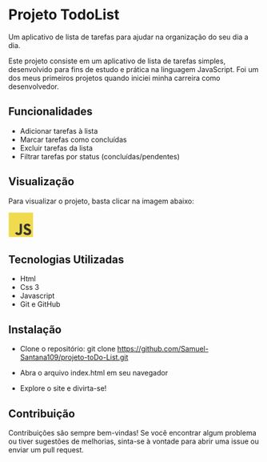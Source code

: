 # Projeto TodoList
 
Um aplicativo de lista de tarefas para ajudar na organização do seu dia a dia.


<p> Este projeto consiste em um aplicativo de lista de tarefas simples, desenvolvido para fins de estudo e prática na linguagem JavaScript.
  Foi um dos meus primeiros projetos quando iniciei minha carreira como desenvolvedor.
</p>

## Funcionalidades
- Adicionar tarefas à lista
- Marcar tarefas como concluídas
- Excluir tarefas da lista
- Filtrar tarefas por status (concluídas/pendentes)

## Visualização

<p>Para visualizar o projeto, basta clicar na imagem abaixo: </p>

 <a href="https://samuel-santana109.github.io/toDoList/" target="_blank">
 <img src="https://github.com/devicons/devicon/blob/master/icons/javascript/javascript-original.svg" width="50" height="50" target="_blank">
 </a>

 ## Tecnologias Utilizadas

 - Html 
 - Css 3
 - Javascript 
 - Git e GitHub 
 

 ## Instalação 

 - Clone o repositório: git clone https://github.com/Samuel-Santana109/projeto-toDo-List.git

 - Abra o arquivo index.html em seu navegador

 - Explore o site e divirta-se!

## Contribuição 

<p> Contribuições são sempre bem-vindas! Se você encontrar algum problema ou tiver sugestões de melhorias, 
  sinta-se à vontade para abrir uma issue ou enviar um pull request.  </p>
